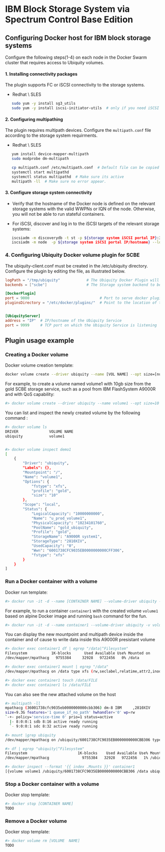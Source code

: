 # IBM Block Storage System via Spectrum Control Base Edition

## Configuring Docker host for IBM block storage systems
Configure the following steps(1-4) on each node in the Docker Swarm cluster that requires access to Ubiquity volumes.

#### 1. Installing connectivity packages 
The plugin supports FC or iSCSI connectivity to the storage systems.

  * Redhat \ SLES
  
```bash
   sudo yum -y install sg3_utils
   sudo yum -y install iscsi-initiator-utils  # only if you need iSCSI
```

#### 2. Configuring multipathing 
The plugin requires multipath devices. Configure the `multipath.conf` file according to the storage system requirments.
  * Redhat \ SLES
  
```bash
   yum install device-mapper-multipath
   sudo modprobe dm-multipath

   cp multipath.conf /etc/multipath.conf  # Default file can be copied from  /usr/share/doc/device-mapper-multipath-*/multipath.conf to /etc
   systemctl start multipathd
   systemctl status multipathd  # Make sure its active
   multipath -ll  # Make sure no error appear.
```

#### 3. Configure storage system connectivity
  *  Verify that the hostname of the Docker node is defined on the relevant storage systems with the valid WWPNs or IQN of the node. Otherwise, you will not be able to run stateful containers.

  *  For iSCSI, discover and log in to the iSCSI targets of the relevant storage systems:

```bash
   iscsiadm -m discoverydb -t st -p ${storage system iSCSI portal IP}:3260 --discover   # To discover targets
   iscsiadm -m node  -p ${storage system iSCSI portal IP/hostname} --login              # To log in to targets
```
            
### 4. Configuring Ubiquity Docker volume plugin for SCBE

The ubiquity-client.conf must be created in the /etc/ubiquity directory. Configure the plugin by editing the file, as illustrated below.

 
 ```toml
 logPath = "/tmp/ubiquity"            # The Ubiquity Docker Plugin will write logs to file "ubiquity-docker-plugin.log" in this path.
 backends = ["scbe"]                  # The Storage system backend to be used with Ubiquity to create and manage volumes. In this we configure Docker plugin to create volumes using IBM Block Storage system via SCBE.
 
 [DockerPlugin]
 port = 9000                                # Port to serve docker plugin functions
 pluginsDirectory = "/etc/docker/plugins/"  # Point to the location of the configured Docker plugin directory (create if not already created by Docker)
 
 
 [UbiquityServer]
 address = "IP"  # IP/hostname of the Ubiquity Service
 port = 9999     # TCP port on which the Ubiquity Service is listening
 ```
 
## Plugin usage example

### Creating a Docker volume
Docker volume creation template:
```bash
docker volume create --driver ubiquity --name [VOL NAME] --opt size=[number in GB] --fstype=[xfs|ext4] --opt profile=[SCBE service name]
```

For example, to create a volume named volume1 with 10gb size from the gold SCBE storage service, such as a pool from IBM FlashSystem A9000R and with QoS capability:

```bash
#> docker volume create --driver ubiquity --name volume1 --opt size=10 --opt fstype=xfs --opt profile=gold
```

You can list and inspect the newly created volume by the following command :
```bash
#> docker volume ls
DRIVER              VOLUME NAME
ubiquity            volume1


#> docker volume inspect demo1
[
    {
        "Driver": "ubiquity",
        "Labels": {},
        "Mountpoint": "/",
        "Name": "volume1",
        "Options": {
            "fstype": "xfs",
            "profile": "gold",
            "size": "10"
        },
        "Scope": "local",
        "Status": {
            "LogicalCapacity": "10000000000",
            "Name": "u_prod_volume1",
            "PhysicalCapacity": "10234101760",
            "PoolName": "gold_ubiquity",
            "Profile": "gold",
            "StorageName": "A9000R system1",
            "StorageType": "2810XIV",
            "UsedCapacity": "0",
            "Wwn": "6001738CFC9035EB0000000000CFF306",
            "fstype": "xfs"
        }
    }
]
```

### Run a Docker container with a volume
Docker run template:
```bash
#> docker run -it -d --name [CONTAINER NAME] --volume-driver ubiquity -v [VOL NAME]:[PATH TO MOUNT] [DOCKER IMAGE] [CMD]
```

For example, to run a container `container1` with the created volume `volume1` based on alpine Docker image and running `bash` command for the fun.

```bash
#> docker run -it -d --name container1 --volume-driver ubiquity -v volume1:/data alpine bash
```

You can display the new mountpoint and multipath device inside the container and of cause to write data inside this A9000R presistant volume
```bash
#> docker exec container1 df | egrep "/data|^Filesystem"
Filesystem           1K-blocks      Used Available Use% Mounted on
/dev/mapper/mpathacg   9755384     32928   9722456   0% /data

#> docker exec container1 mount | egrep "/data"
/dev/mapper/mpathacg on /data type xfs (rw,seclabel,relatime,attr2,inode64,noquota)

#> docker exec container1 touch /data/FILE
#> docker exec container1 ls /data/FILE
```

You can also see the new attached volume on the host
```bash
#> multipath -ll
mpathacg (36001738cfc9035eb0000000000cbb306) dm-8 IBM     ,2810XIV         
size=9.3G features='1 queue_if_no_path' hwhandler='0' wp=rw
`-+- policy='service-time 0' prio=1 status=active
  |- 8:0:0:1 sdb 8:16 active ready running
  `- 9:0:0:1 sdc 8:32 active ready running

#> mount |grep ubiquity
/dev/mapper/mpathacg on /ubiquity/6001738CFC9035EB0000000000CBB306 type xfs (rw,relatime,seclabel,attr2,inode64,noquota)

#> df | egrep "ubiquity|^Filesystem" 
Filesystem                       1K-blocks    Used Available Use% Mounted on
/dev/mapper/mpathacg               9755384   32928   9722456   1% /ubiquity/6001738CFC9035EB0000000000CFF306

#> docker inspect --format '{{ index .Mounts }}' container1
[{volume volume1 /ubiquity/6001738CFC9035EB0000000000CBB306 /data ubiquity  true }]

```

### Stop a Docker container with a volume
Docker stop template:
```bash
#> docker stop [CONTAINER NAME]
TODO
```

### Remove a Docker volume
Docker stop template:
```bash
#> docker volume rm [VOLUME  NAME]
TODO
```

